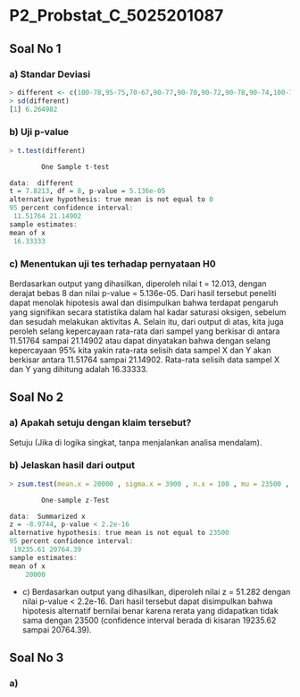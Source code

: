 # P2_Probstat_C_5025201087

## Soal No 1  
### a) Standar Deviasi  
```r
> different <- c(100-78,95-75,70-67,90-77,90-70,90-72,90-78,90-74,100-77)
> sd(different)
[1] 6.264982
```    
  
### b) Uji p-value  
```r
> t.test(different)

        One Sample t-test

data:  different
t = 7.8213, df = 8, p-value = 5.136e-05
alternative hypothesis: true mean is not equal to 0
95 percent confidence interval:
 11.51764 21.14902
sample estimates:
mean of x 
 16.33333 
```  
  
### c) Menentukan uji tes terhadap pernyataan H0  
Berdasarkan output yang dihasilkan, diperoleh nilai t = 12.013, dengan derajat bebas 8 dan nilai p-value = 5.136e-05. Dari hasil tersebut peneliti dapat menolak hipotesis awal dan disimpulkan bahwa terdapat pengaruh yang signifikan secara statistika dalam hal kadar saturasi oksigen, sebelum dan sesudah melakukan aktivitas A. Selain itu, dari output di atas, kita juga peroleh selang kepercayaan rata-rata dari sampel yang berkisar di antara 11.51764 sampai 21.14902  atau dapat dinyatakan bahwa dengan selang kepercayaan 95% kita yakin rata-rata selisih data sampel X dan Y akan berkisar antara 11.51764 sampai 21.14902. Rata-rata selisih data sampel X dan Y yang dihitung adalah 16.33333.  
  
  
## Soal No 2  
### a) Apakah setuju dengan klaim tersebut?  
Setuju (Jika di logika singkat, tanpa menjalankan analisa mendalam).  
  
### b) Jelaskan hasil dari output  
```r
> zsum.test(mean.x = 20000 , sigma.x = 3900 , n.x = 100 , mu = 23500 , conf.level = 0.95)

        One-sample z-Test

data:  Summarized x
z = -8.9744, p-value < 2.2e-16
alternative hypothesis: true mean is not equal to 23500
95 percent confidence interval:
 19235.61 20764.39
sample estimates:
mean of x 
    20000
```  
+ c) Berdasarkan output yang dihasilkan, diperoleh nilai z = 51.282 dengan nilai p-value < 2.2e-16. Dari hasil tersebut dapat disimpulkan bahwa hipotesis alternatif bernilai benar karena rerata yang didapatkan tidak sama dengan 23500 (confidence interval berada di kisaran 19235.62 sampai 20764.39).  
  
  
## Soal No 3  
### a) 
